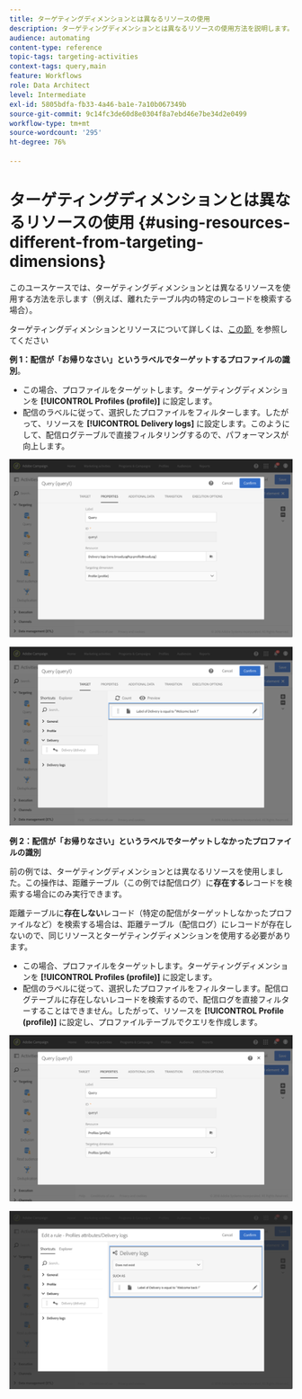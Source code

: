 ```yaml
---
title: ターゲティングディメンションとは異なるリソースの使用
description: ターゲティングディメンションとは異なるリソースの使用方法を説明します。
audience: automating
content-type: reference
topic-tags: targeting-activities
context-tags: query,main
feature: Workflows
role: Data Architect
level: Intermediate
exl-id: 5805bdfa-fb33-4a46-ba1e-7a10b067349b
source-git-commit: 9c14fc3de60d8e0304f8a7ebd46e7be34d2e0499
workflow-type: tm+mt
source-wordcount: '295'
ht-degree: 76%

---
```


# ターゲティングディメンションとは異なるリソースの使用 {#using-resources-different-from-targeting-dimensions}

このユースケースでは、ターゲティングディメンションとは異なるリソースを使用する方法を示します（例えば、離れたテーブル内の特定のレコードを検索する場合）。

ターゲティングディメンションとリソースについて詳しくは、[&#x200B; この節 &#x200B;](../../automating/using/query.md#targeting-dimensions-and-resources) を参照してください

**例 1：配信が「お帰りなさい」というラベルでターゲットするプロファイルの識別**。

* この場合、プロファイルをターゲットします。ターゲティングディメンションを **[!UICONTROL Profiles (profile)]** に設定します。
* 配信のラベルに従って、選択したプロファイルをフィルターします。したがって、リソースを **[!UICONTROL Delivery logs]** に設定します。このようにして、配信ログテーブルで直接フィルタリングするので、パフォーマンスが向上します。

![](assets/targeting_dimension6.png)

![](assets/targeting_dimension7.png)

**例 2：配信が「お帰りなさい」というラベルでターゲットしなかったプロファイルの識別**

前の例では、ターゲティングディメンションとは異なるリソースを使用しました。この操作は、距離テーブル（この例では配信ログ）に&#x200B;**存在する**&#x200B;レコードを検索する場合にのみ実行できます。

距離テーブルに&#x200B;**存在しない**&#x200B;レコード（特定の配信がターゲットしなかったプロファイルなど）を検索する場合は、距離テーブル（配信ログ）にレコードが存在しないので、同じリソースとターゲティングディメンションを使用する必要があります。

* この場合、プロファイルをターゲットします。ターゲティングディメンションを **[!UICONTROL Profiles (profile)]** に設定します。
* 配信のラベルに従って、選択したプロファイルをフィルターします。配信ログテーブルに存在しないレコードを検索するので、配信ログを直接フィルターすることはできません。したがって、リソースを **[!UICONTROL Profile (profile)]** に設定し、プロファイルテーブルでクエリを作成します。

![](assets/targeting_dimension8.png)

![](assets/targeting_dimension9.png)
